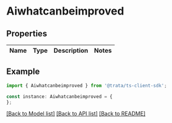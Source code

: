 # Aiwhatcanbeimproved


## Properties

Name | Type | Description | Notes
------------ | ------------- | ------------- | -------------

## Example

```typescript
import { Aiwhatcanbeimproved } from '@trata/ts-client-sdk';

const instance: Aiwhatcanbeimproved = {
};
```

[[Back to Model list]](../README.md#documentation-for-models) [[Back to API list]](../README.md#documentation-for-api-endpoints) [[Back to README]](../README.md)
